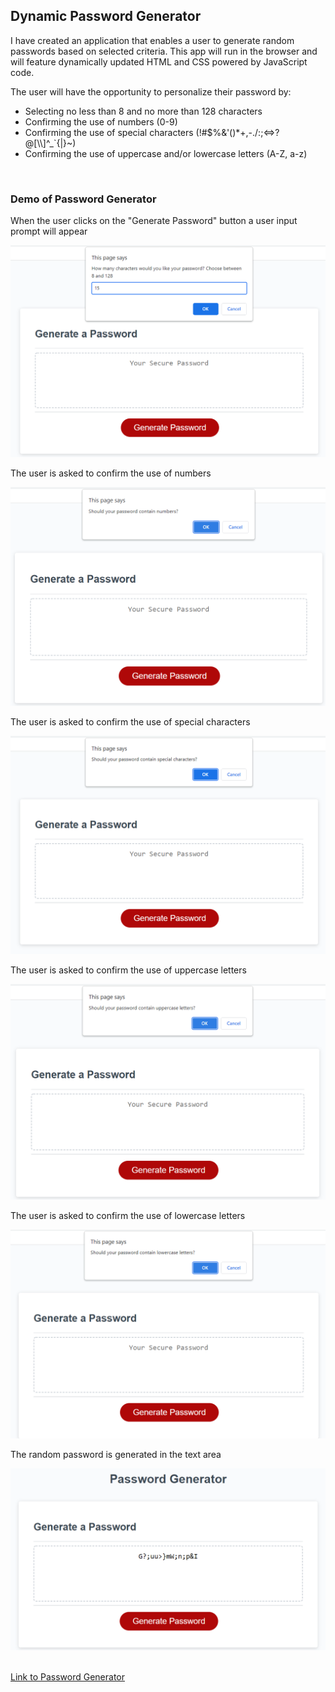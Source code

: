<h2>Dynamic Password Generator</h2>

<p>I have created an application that enables a user to generate random passwords based on selected criteria. This app will run in the browser and will feature dynamically updated HTML and CSS powered by JavaScript code.</p>

The user will have the opportunity to personalize their password by:
<p>
<ul>
    <li>Selecting no less than 8 and no more than 128 characters</li>
    <li>Confirming the use of numbers (0-9)</li>
    <li>Confirming the use of special characters (!#$%&'()*+,-./:;<=>?@[\\]^_`{|}~)</li>
    <li>Confirming the use of uppercase and/or lowercase letters (A-Z, a-z)</li>
</ul>
<br>
<h3> Demo of Password Generator</h3>

When the user clicks on the "Generate Password" button a user input prompt will appear

![Characters](Images/Characters.png)
<br>

The user is asked to confirm the use of numbers

![Numbers](Images/Numbers.png)
<br>

The user is asked to confirm the use of special characters

![Special_Characters](Images/Special_Characters.png)
<br>

The user is asked to confirm the use of uppercase letters

![Uppercase](Images/Uppercase.png)
<br>

The user is asked to confirm the use of lowercase letters

![Lowercase](Images/Lowercase.png)
<br>

The random password is generated in the text area

![Generated_Password](Images/Generated_Password.png)

<br>
<a href = "https://nparker80.github.io/JavaScript-Password-Generator">Link to Password Generator</a>